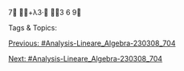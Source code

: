 7
+λ3·
3
6
9

   Tags & Topics:
   

[Previous: #Analysis-Lineare_Algebra-230308_704](Analysis-Lineare_Algebra-230308_704.md)

[Next: #Analysis-Lineare_Algebra-230308_704](Analysis-Lineare_Algebra-230308_704.md)